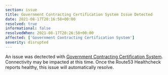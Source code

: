 ```yaml
---
section: issue
title: Government Contracting Certification System Issue Detected
date: 2021-08-17T20:16:58+00:00
resolved: true
informational: false
resolvedWhen: 2021-08-17T20:26:58+00:00
affected: ['Government Contracting Certification System']
severity: disrupted
---
```

An issue was dectected with [Government Contracting Certification System](https://certify.sba.gov).  Connectivity may be impacted at this time.  Once the Route53 Healthcheck reports healthy, this issue will automatically resolve.
